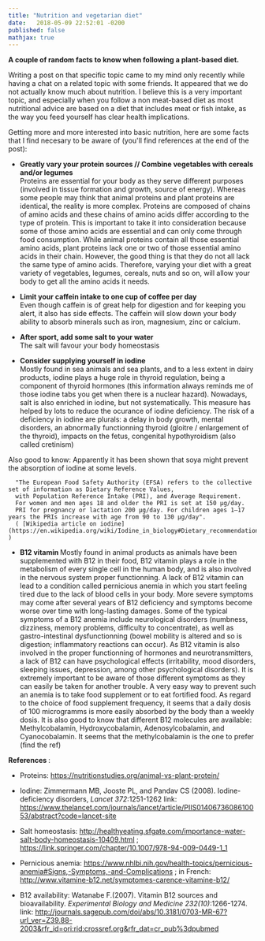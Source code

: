 ```yaml
---
title: "Nutrition and vegetarian diet"
date:   2018-05-09 22:52:01 -0200
published: false
mathjax: true
---
```


<strong> A couple of random facts to know when following a plant-based diet. </strong>

Writing a post on that specific topic came to my mind only recently while having a chat on a related topic with some friends.
It appeared that we do not actually know much about nutrition.
I believe this is a very important topic, and especially when you follow a non meat-based diet as most nutritional advice are based on a diet that includes meat or fish intake, as the way you feed yourself has clear health implications.

Getting more and more interested into basic nutrition, here are some facts that I find necesary to be aware of (you'll find references at the end of the post): 

- <strong> Greatly vary your protein sources // Combine vegetables with cereals and/or legumes </strong> <br>
Proteins are essential for your body as they serve different purposes (involved in tissue formation and growth, source of energy). 
Whereas some people may think that animal proteins and plant proteins are identical, the reality is more complex. Proteins are composed of chains of amino acids and these chains of amino acids differ according to the type of protein. This is important to take it into consideration because some of those amino acids are essential and can only come through food consumption. 
While animal proteins contain all those essential amino acids, plant proteins lack one or two of those essential amino acids in their chain. However, the good thing is that they do not all lack the same type of amino acids. Therefore, varying your diet with a great variety of vegetables, legumes, cereals, nuts and so on, will allow your body to get all the amino acids it needs. 

- <strong>Limit your caffein intake to one cup of coffee per day </strong> <br>
Even though caffein is of great help for digestion and for keeping you alert, it also has side effects.
The caffein will slow down your body ability to absorb minerals such as iron, magnesium, zinc or calcium.

- <strong> After sport, add some salt to your water </strong> <br>
The salt will favour your body homeostasis

- <strong> Consider supplying yourself in iodine </strong> <br>
Mostly found in sea animals and sea plants, and to a less extent in dairy products, iodine plays a huge role in thyroid regulation, being a component of thyroid hormones (this information always reminds me of those iodine tabs you get when there is a nuclear hazard). Nowadays, salt is also enriched in iodine, but not systematically. This measure has helped by lots to reduce the ocurance of iodine deficiency.
The risk of a deficiency in iodine are plurals: a delay in body growth, mental disorders, an abnormally functionning thyroid (gloitre / enlargement of the thyroid), impacts on the fetus, congenital hypothyroidism (also called cretinism)

Also good to know: Apparently it has been shown that soya might prevent the absorption of iodine at some levels. 
  
      "The European Food Safety Authority (EFSA) refers to the collective set of information as Dietary Reference Values, 
      with Population Reference Intake (PRI), and Average Requirement. 
      For women and men ages 18 and older the PRI is set at 150 μg/day. 
      PRI for pregnancy or lactation 200 μg/day. For children ages 1–17 years the PRIs increase with age from 90 to 130 μg/day". 
      ( [Wikipedia article on iodine](https://en.wikipedia.org/wiki/Iodine_in_biology#Dietary_recommendations) )

- <strong> B12 vitamin </strong>
Mostly found in animal products as animals have been supplemented with B12 in their food, B12 vitamin plays a role in the metabolism of every single cell in the human body, and is also involved in the nervous system proper functionning.
A lack of B12 vitamin can lead to a condition called pernicious anemia in which you start feeling tired due to the lack of blood cells in your body. More severe symptoms may come after several years of B12 deficiency and symptoms become worse over time with long-lasting damages.
Some of the typical symptoms of a B12 anemia include neurological disorders (numbness, dizziness, memory problems, difficulty to concentrate), as well as gastro-intestinal dysfunctionning (bowel mobility is altered and so is digestion; inflammatory reactions can occur). As B12 vitamin is also involved in the proper functionning of hormones and neurotransmitters, a lack of B12 can have psychological effects (irritability, mood disorders, sleeping issues, depression, among other psychological disorders).
It is extremely important to be aware of those different symptoms as they can easily be taken for another trouble.
A very easy way to prevent such an anemia is to take food supplement or to eat fortified food. 
As regard to the choice of food supplement frequency, it seems that a daily dosis of 100 microgramms is more easily absorbed by the body than a weekly dosis. 
It is also good to know that different B12 molecules are available: Methylcobalamin, Hydroxycobalamin, Adenosylcobalamin, and Cyanocobalamin. 
It seems that the methylcobalamin is the one to prefer (find the ref)



<strong> References </strong>:
- Proteins: https://nutritionstudies.org/animal-vs-plant-protein/

- Iodine: Zimmermann MB, Jooste PL, and Pandav CS (2008). Iodine-deficiency disorders, *Lancet 372*:1251-1262
link: https://www.thelancet.com/journals/lancet/article/PIIS0140673608610053/abstract?code=lancet-site

- Salt homeostasis: http://healthyeating.sfgate.com/importance-water-salt-body-homeostasis-10409.html ; https://link.springer.com/chapter/10.1007/978-94-009-0449-1_1

- Pernicious anemia: https://www.nhlbi.nih.gov/health-topics/pernicious-anemia#Signs,-Symptoms,-and-Complications ; in French: http://www.vitamine-b12.net/symptomes-carence-vitamine-b12/

- B12 availability: Watanabe F.(2007). Vitamin B12 sources and bioavailability.  *Experimental Biology and Medicine 232(10)*:1266-1274. 
link: http://journals.sagepub.com/doi/abs/10.3181/0703-MR-67?url_ver=Z39.88-2003&rfr_id=ori:rid:crossref.org&rfr_dat=cr_pub%3dpubmed

